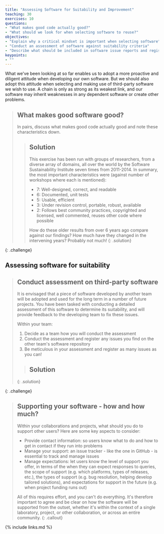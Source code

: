 ```yaml
---
title: "Assessing Software for Suitability and Improvement"
teaching: 30
exercises: 10
questions:
- "What makes good code actually good?"
- "What should we look for when selecting software to reuse?"
objectives:
- "Explain why a critical mindset is important when selecting software"
- "Conduct an assessment of software against suitability criteria"
- "Describe what should be included in software issue reports and register them"
keypoints:
- ""
---
```


What we've been looking at so far enables us to adopt a more proactive and diligent attitude when developing our own software. But we should also adopt this attitude when selecting and making use of third-party software we wish to use. A chain is only as strong as its weakest link, and our software may inherit weaknesses in any dependent software or create other problems.


> ## What makes good software good?
>
> In pairs, discuss what makes good code actually good and note these characteristics down.
>
> > ## Solution
> >
> > This exercise has been run with groups of researchers, from a diverse array of domains, all over the world by the Software Sustainability Institute seven times from 2011-2014. In summary, the most important characteristics were (against number of workshops where each is mentioned):
> >
> > - 7: Well-designed, correct, and readable
> > - 6: Documented, unit tests
> > - 5: Usable, efficient
> > - 3: Under revision control, portable, robust, available
> > - 2: Follows best community practices, copyrighted and licensed, well commented, reuses other code where possible
> >
> > How do these older results from over 6 years ago compare against our findings? How much have they changed in the intervening years? Probably not much!
> {: .solution}
>
{: .challenge}


## Assessing software for suitability



> ## Conduct assessment on third-party software
>
> It is envisaged that a piece of software developed by another team will be adopted and used for the long term in a number of future projects. You have been tasked with conducting a detailed assessment of this software to determine its suitability, and will provide feedback to the developing team to fix these issues.
>
> Within your team:
>
> 1. Decide as a team how you will conduct the assessment
> 2. Conduct the assessment and register any issues you find on the other team's software repository
> 3. Be meticulous in your assessment and register as many issues as you can!
>
> > ## Solution
> {: .solution}
>
{: .challenge}


> ## Supporting your software - how and how much?
>
> Within your collaborations and projects, what should you do to support other users? Here are some key aspects to consider:
>
> - Provide contact information: so users know what to do and how to get in contact if they run into problems
> - Manage your support: an issue tracker - like the one in GitHub - is essential to track and manage issues
> - Manage expectations: let users know the level of support you offer, in terms of the when they can expect responses to queries, the scope of support (e.g. which platforms, types of releases, etc.), the types of support (e.g. bug resolution, helping develop tailored solutions), and expectations for support in the future (e.g. when project funding runs out)
>
> All of this requires effort, and you can't do everything. It's therefore important to agree and be clear on how the software will be supported from the outset, whether it's within the context of a single laboratory, project, or other collaboration, or across an entire community.
{: .callout}

{% include links.md %}
